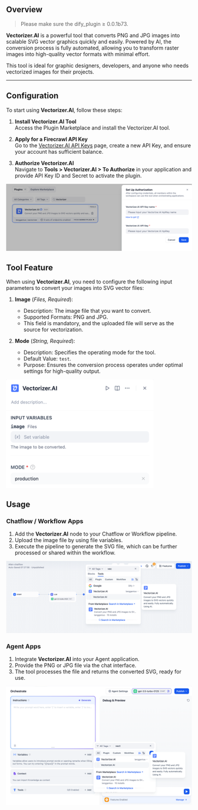 ## Overview

> Please make sure the dify_plugin ≥ 0.0.1b73.

**Vectorizer.AI** is a powerful tool that converts PNG and JPG images into scalable SVG vector graphics quickly and easily. Powered by AI, the conversion process is fully automated, allowing you to transform raster images into high-quality vector formats with minimal effort.

This tool is ideal for graphic designers, developers, and anyone who needs vectorized images for their projects.

---

## Configuration

To start using **Vectorizer.AI**, follow these steps:

1. **Install Vectorizer.AI Tool**  
   Access the Plugin Marketplace and install the Vectorizer.AI tool.

2. **Apply for a Firecrawl API Key**  
   Go to the [Vectorizer.AI API Keys](https://vectorizer.ai/api) page, create a new API Key, and ensure your account has sufficient balance.

3. **Authorize Vectorizer.AI**  
   Navigate to **Tools > Vectorizer.AI > To Authorize** in your application and provide API Key ID and Secret to activate the plugin.

![](./_assets/vectorizer-01.png)

## Tool Feature

When using **Vectorizer.AI**, you need to configure the following input parameters to convert your images into SVG vector files:

1. **Image** (*Files, Required*):
   - Description: The image file that you want to convert.
   - Supported Formats: PNG and JPG.
   - This field is mandatory, and the uploaded file will serve as the source for vectorization.

2. **Mode** (*String, Required*):
   - Description: Specifies the operating mode for the tool.
   - Default Value: `test`.
   - Purpose: Ensures the conversion process operates under optimal settings for high-quality output.

<img src="./_assets/vectorizer-02.png" width="400"/>

## Usage

### Chatflow / Workflow Apps

1. Add the **Vectorizer.AI** node to your Chatflow or Workflow pipeline.
2. Upload the image file by using file variables.
3. Execute the pipeline to generate the SVG file, which can be further processed or shared within the workflow.

![](./_assets/vectorizer-03.png)

### Agent Apps

1. Integrate **Vectorizer.AI** into your Agent application.
2. Provide the PNG or JPG file via the chat interface.
3. The tool processes the file and returns the converted SVG, ready for use.

![](./_assets/vectorizer-04.png)
